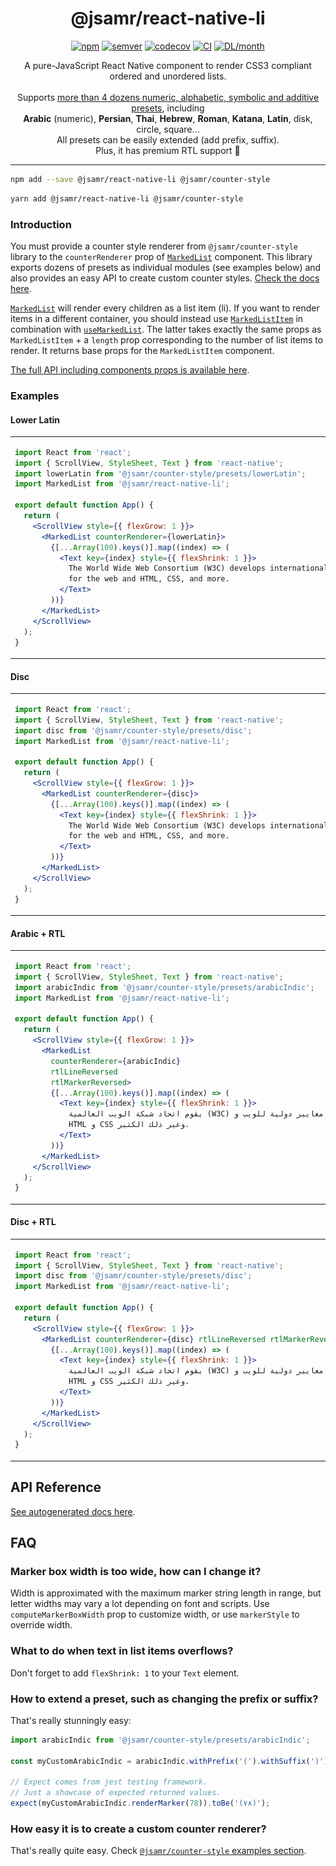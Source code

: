 <h1 align="center">@jsamr/react-native-li</h1>

<p align="center">
  <a href="https://www.npmjs.com/package/@jsamr/react-native-li"
    ><img
      src="https://img.shields.io/npm/v/@jsamr/react-native-li"
      alt="npm"
  /></a>
  <a href="https://semver.org/spec/v2.0.0.html"
    ><img
      src="https://img.shields.io/badge/semver-2.0.0-e10079.svg"
      alt="semver"
  /></a>
  <a href="https://codecov.io/gh/jsamr/react-native-li?flag=react-native-li"
    ><img
      src="https://codecov.io/gh/jsamr/react-native-li/branch/master/graph/badge.svg?flag=react-native-li"
      alt="codecov"
  /></a>
  <a
    href="https://github.com/jsamr/react-native-li/actions?query=branch%3Amaster+workflow%3Aexample-path"
    ><img
      src="https://github.com/jsamr/react-native-li/workflows/react-native-li/badge.svg?branch=master"
      alt="CI"
  /></a>
  <a href="https://www.npmjs.com/package/@jsamr/react-native-li">
    <img
      src="https://img.shields.io/npm/dm/@jsamr/react-native-li.svg"
      alt="DL/month"
    />
  </a>

</p>

<p align="center">
  A pure-JavaScript React Native component to render CSS3 compliant ordered and unordered lists.<br><br>
  Supports <a href="https://github.com/jsamr/react-native-li/tree/master/packages/counter-style/src/presets">more than 4 dozens numeric, alphabetic, symbolic and additive presets</a>, including<br>
  <b>Arabic</b> (numeric), <b>Persian</b>, <b>Thai</b>, <b>Hebrew</b>, <b>Roman</b>, <b>Katana</b>, <b>Latin</b>, disk, circle, square...<br>
  All presets can be easily extended (add prefix, suffix).<br>
  Plus, it has premium RTL support 🚀
</p>

<hr/>

```sh
npm add --save @jsamr/react-native-li @jsamr/counter-style
```

```sh
yarn add @jsamr/react-native-li @jsamr/counter-style
```

### Introduction

You must provide a counter style renderer from `@jsamr/counter-style` library
to the `counterRenderer` prop of [`MarkedList`](docs/react-native-li.markedlist.md) component. This library exports
dozens of presets as individual modules (see examples below) and also provides
an easy API to create custom counter styles. [Check the docs
here](https://github.com/jsamr/react-native-li/tree/master/packages/counter-style#readme).

[`MarkedList`](docs/react-native-li.markedlist.md) will render every children as a list item (li). If you want to
render items in a different container, you should instead use [`MarkedListItem`](docs/react-native-li.markedlistitem.md) in
combination with [`useMarkedList`](docs/react-native-li.usemarkedlist.md). The latter takes exactly the same props as `MarkedListItem` + a `length` prop corresponding to the number of list items to render. It returns base props for the `MarkedListItem` component.

[The full API including components props is available here](./docs/react-native-li.md).

### Examples

#### Lower Latin

<table width="100%">
<tr>
<td>

```jsx
import React from 'react';
import { ScrollView, StyleSheet, Text } from 'react-native';
import lowerLatin from '@jsamr/counter-style/presets/lowerLatin';
import MarkedList from '@jsamr/react-native-li';

export default function App() {
  return (
    <ScrollView style={{ flexGrow: 1 }}>
      <MarkedList counterRenderer={lowerLatin}>
        {[...Array(100).keys()].map((index) => (
          <Text key={index} style={{ flexShrink: 1 }}>
            The World Wide Web Consortium (W3C) develops international standards
            for the web and HTML, CSS, and more.
          </Text>
        ))}
      </MarkedList>
    </ScrollView>
  );
}
```

</td>
<td> <img src="screenshots/lower-roman-ltr.png" width="300"/> </td>
</tr>
</table>

#### Disc

<table width="100%">
<tr>
<td>

```jsx
import React from 'react';
import { ScrollView, StyleSheet, Text } from 'react-native';
import disc from '@jsamr/counter-style/presets/disc';
import MarkedList from '@jsamr/react-native-li';

export default function App() {
  return (
    <ScrollView style={{ flexGrow: 1 }}>
      <MarkedList counterRenderer={disc}>
        {[...Array(100).keys()].map((index) => (
          <Text key={index} style={{ flexShrink: 1 }}>
            The World Wide Web Consortium (W3C) develops international standards
            for the web and HTML, CSS, and more.
          </Text>
        ))}
      </MarkedList>
    </ScrollView>
  );
}
```

</td>
<td> <img src="screenshots/disc-ltr.png" width="300"/> </td>
</tr>
</table>

#### Arabic + RTL

<table width="100%">
<tr>
<td>

```jsx
import React from 'react';
import { ScrollView, StyleSheet, Text } from 'react-native';
import arabicIndic from '@jsamr/counter-style/presets/arabicIndic';
import MarkedList from '@jsamr/react-native-li';

export default function App() {
  return (
    <ScrollView style={{ flexGrow: 1 }}>
      <MarkedList
        counterRenderer={arabicIndic}
        rtlLineReversed
        rtlMarkerReversed>
        {[...Array(100).keys()].map((index) => (
          <Text key={index} style={{ flexShrink: 1 }}>
            يقوم اتحاد شبكة الويب العالمية (W3C) بتطوير معايير دولية للويب و
            HTML و CSS وغير ذلك الكثير.
          </Text>
        ))}
      </MarkedList>
    </ScrollView>
  );
}
```

</td>
<td> <img src="screenshots/arabic-indic-rtl.png" width="300"/> </td>
</tr>
</table>

#### Disc + RTL

<table width="100%">
<tr>
<td>

```jsx
import React from 'react';
import { ScrollView, StyleSheet, Text } from 'react-native';
import disc from '@jsamr/counter-style/presets/disc';
import MarkedList from '@jsamr/react-native-li';

export default function App() {
  return (
    <ScrollView style={{ flexGrow: 1 }}>
      <MarkedList counterRenderer={disc} rtlLineReversed rtlMarkerReversed>
        {[...Array(100).keys()].map((index) => (
          <Text key={index} style={{ flexShrink: 1 }}>
            يقوم اتحاد شبكة الويب العالمية (W3C) بتطوير معايير دولية للويب و
            HTML و CSS وغير ذلك الكثير.
          </Text>
        ))}
      </MarkedList>
    </ScrollView>
  );
}
```

</td>
<td> <img src="screenshots/disc-rtl.png" width="300"/> </td>
</tr>
</table>

## API Reference

[See autogenerated docs here](./docs/react-native-li.md).

## FAQ

### Marker box width is too wide, how can I change it?

Width is approximated with the maximum marker string length in range, but letter widths may vary a lot depending on font and scripts. Use `computeMarkerBoxWidth` prop to customize width, or use `markerStyle` to override width.

### What to do when text in list items overflows?

Don't forget to add `flexShrink: 1` to your `Text` element.

### How to extend a preset, such as changing the prefix or suffix?

That's really stunningly easy:

```js
import arabicIndic from '@jsamr/counter-style/presets/arabicIndic';

const myCustomArabicIndic = arabicIndic.withPrefix('(').withSuffix(')');

// Expect comes from jest testing framework.
// Just a showcase of expected returned values.
expect(myCustomArabicIndic.renderMarker(78)).toBe('(٧٨)');
```


### How easy it is to create a custom counter renderer?

That's really quite easy. Check [`@jsamr/counter-style` examples section](https://github.com/jsamr/react-native-li/tree/master/packages/counter-style#custom-style-renderers).
